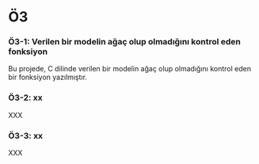 # Ö3

<h3>Ö3-1: Verilen bir modelin ağaç olup olmadığını kontrol eden fonksiyon</h3>
Bu projede, C dilinde verilen bir modelin ağaç olup olmadığını kontrol eden bir fonksiyon yazılmıştır. </br>


<h3>Ö3-2: xx </h3>
XXX </br>

<h3>Ö3-3: xx </h3>
XXX </br>

